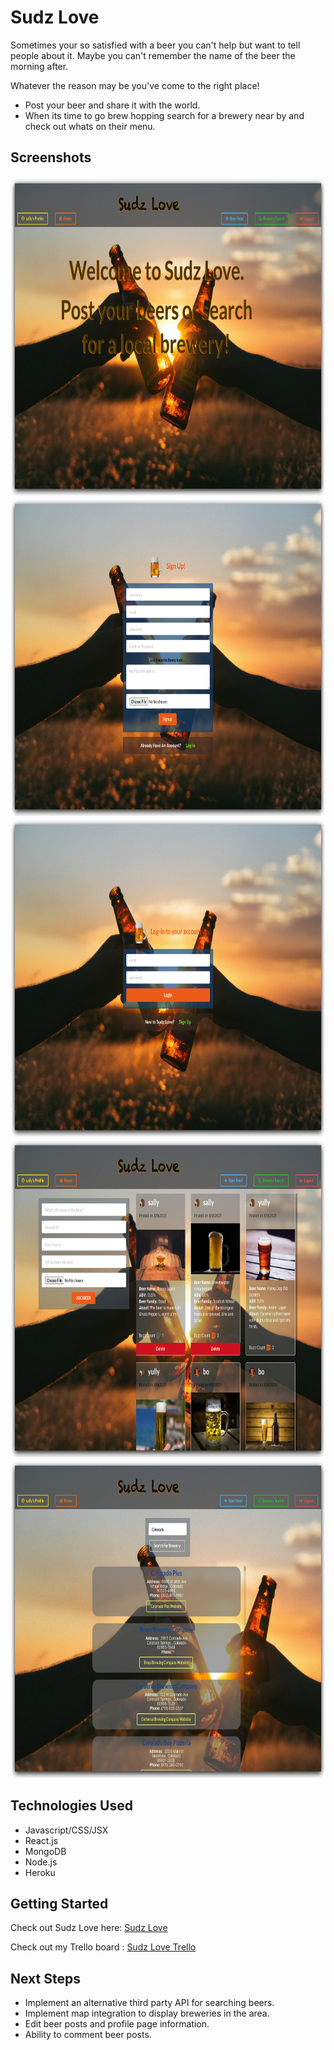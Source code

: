

# Sudz Love
Sometimes your so satisfied with a beer you can't help but want to tell people about it. 
Maybe you can't remember the name of the beer the morning after.

Whatever the reason may be you've come to the right place!
- Post your beer and share it with the world.
- When its time to go brew hopping search for a brewery near by and check out whats on their menu.


## Screenshots

<img src="src/images/HomePage.png" width="800" height="510">

<img src="src/images/Signup.png" width="800" height="510">

<img src="src/images/Login.png" width="800" height="510">

<img src="src/images/BeerFeed.png" width="800" height="510">

<img src="src/images/SearchBrew.png" width="800" height="510">

## Technologies Used
* Javascript/CSS/JSX
* React.js
* MongoDB
* Node.js
* Heroku


## Getting Started
Check out Sudz Love here: [Sudz Love]()

Check out my Trello board : [Sudz Love Trello]()



## Next Steps
* Implement an alternative third party API for searching beers.
* Implement map integration to display breweries in the area.
* Edit beer posts and profile page information.
* Ability to comment beer posts.
